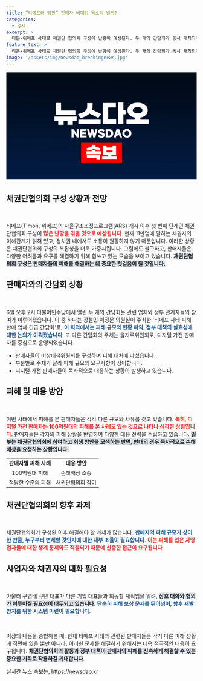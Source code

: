 ```yaml
---
title: “티메프와 담판” 판매자 비대위 목소리 낼까?
categories:
  - 경제
excerpt: >
  티몬·위메프 사태로 채권단 협의회 구성에 난항이 예상된다. 두 개의 간담회가 동시 개최되며 혼선이 발생하고, 판매자들 간 피해 규모와 대응 방안이 제각각으로 엇갈리고 있다. 과연 이 복잡한 상황에서 어떤 해결책이 나올까?
feature_text: >
  티몬·위메프 사태로 채권단 협의회 구성에 난항이 예상된다. 두 개의 간담회가 동시 개최되며 혼선이 발생하고, 판매자들 간 피해 규모와 대응 방안이 제각각으로 엇갈리고 있다. 과연 이 복잡한 상황에서 어떤 해결책이 나올까?
image: '/assets/img/newsdao_breakingnews.jpg'
---
```


<p><img src="/assets/img/newsdao_breakingnews.jpg" alt="firstkoreanews 속보" /></p>

<h2 data-ke-size="size26">채권단협의회 구성 상황과 전망</h2>

<p data-ke-size="size16">&nbsp;</p>

<p>티메프(Timon, 위메프)의 자율구조조정프로그램(ARS) 개시 이후 첫 번째 단계인 채권단협의회 구성이 <b><span style="color: #ee2323;">많은 난항을 겪을 것으로 예상됩니다</span></b>. 현재 11만명에 달하는 채권자의 이해관계가 얽혀 있고, 정치권 내에서도 소통이 원활하지 않기 때문입니다. 이러한 상황은 채권단협의회 구성의 복잡성을 더욱 가중시킵니다. 그럼에도 불구하고, 판매자들은 다양한 어려움과 요구를 해결하기 위해 힘쓰고 있는 모습을 보이고 있습니다. <b><span style="background-color: #21538527;">채권단협의회 구성은 판매자들의 피해를 해결하는 데 중요한 첫걸음이 될 것입니다.</span></b>  </p>

<h2 data-ke-size="size26">판매자와의 간담회 상황</h2>

<p data-ke-size="size16">&nbsp;</p>

<p>6일 오후 2시 더불어민주당에서 열린 두 개의 간담회는 관련 업체와 정부 관계자들의 참여가 이루어졌습니다. 이 중 하나는 장철민·이정문 의원실이 주최한 '티메프 사태 피해 판매 업체 긴급 간담회'로, <b><span style="color: #1a5490;">이 회의에서는 피해 규모와 현황 파악, 정부 대책의 실효성에 대한 논의가 이뤄졌습니다</span></b>. 또 다른 간담회의 주체는 을지로위원회로, 디지털 가전 판매자를 중심으로 운영되었습니다. </p>

<ul>
<li>판매자들이 비상대책위원회를 구성하며 피해 대처에 나섰습니다.</li>
<li>부분별로 주체가 달라 피해 규모와 요구사항이 상이합니다.</li>
<li>디지털 가전 판매자들이 독자적으로 대응하는 상황이 발생하고 있습니다.</li>
</ul>

<h2 data-ke-size="size26">피해 및 대응 방안</h2>

<p data-ke-size="size16">&nbsp;</p>

<p>이번 사태에서 피해를 본 판매자들은 각각 다른 규모와 사유를 갖고 있습니다. <b><span style="color: #ee2323;">특히, 디지털 가전 판매자는 100억원대의 피해를 본 사례도 있는 것으로 나타나 심각한 상황입니다</span></b>. 판매자들은 각자의 피해 상황을 반영하여 다양한 대응 전략을 수립하고 있습니다. <b><span style="background-color: #21538527;">일부는 채권단협의회에 참여하고 회생 방안을 모색하는 반면, 반대의 경우 독자적으로 손해배상을 요청하는 상황입니다.</span></b> </p>

<table>
<tr>
<td style="text-align: center; height: 17px;"><b>판매자별 피해 사례</b></td>
<td style="text-align: center; height: 17px;"><b>대응 방안</b></td>
</tr>
<tr>
<td style="text-align: center; height: 17px;">100억원대 피해</td>
<td style="text-align: center; height: 17px;">손해배상 소송</td>
</tr>
<tr>
<td style="text-align: center; height: 17px;">적당한 수준의 피해</td>
<td style="text-align: center; height: 17px;">채권단협의회 참여</td>
</tr>
</table>

<h2 data-ke-size="size26">채권단협의회의 향후 과제</h2>

<p data-ke-size="size16">&nbsp;</p>

<p>채권단협의회가 구성된 이후 해결해야 할 과제가 많습니다. <b><span style="color: #1a5490;">판매자의 피해 규모가 상이한 만큼, 누구부터 변제할 것인지에 대한 내부 조율이 필요합니다</span></b>. <b><span style="color: #ee2323;">이는 피해를 입은 자영업자들에 대한 생계 문제와도 직결되기 때문에 신중한 접근이 요구됩니다</span></b>. </p>

<h2 data-ke-size="size26">사업자와 채권자의 대화 필요성</h2>

<p data-ke-size="size16">&nbsp;</p>

<p>아울러 구영배 큐텐 대표가 다른 기업 대표들과 회동할 계획임을 알려, <b><span style="background-color: #21538527;">상호 대화와 협의가 이루어질 필요성이 대두되고 있습니다</span></b>. <b><span style="color: #1a5490;">단순히 피해 보상 문제를 뛰어넘어, 향후 재발 방지를 위한 시스템 마련이 필요합니다</span></b>.  </p>

<p data-ke-size="size16">&nbsp;</p>

<p>이상의 내용을 종합해볼 때, 현재 티메프 사태와 관련된 판매자들은 각기 다른 피해 상황에 직면해 있을 뿐만 아니라, 이러한 문제를 해결하기 위해서는 더욱 적극적인 대응이 요구됩니다. <b><span style="background-color: #21538527;">채권단협의회의 활동과 정부 대책이 판매자의 피해를 신속하게 해결할 수 있는 중요한 기회로 작용하길 기대합니다</span></b>.</p>
실시간 뉴스 속보는, <a href="https://newsdao.kr" rel="dofollow">https://newsdao.kr</a>


